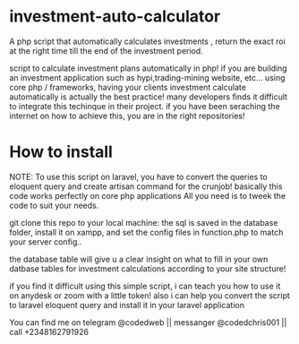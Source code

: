 # investment-auto-calculator
A php script that automatically calculates investments , return the exact roi at the right time till the end of the investment period. 



  script to calculate investment plans automatically in php!
 if you are building an investment application such as hypi,trading-mining website, etc... using core php / frameworks, having your clients investment calculate  automatically is actually the best practice! many developers finds it difficult to integrate this techinque in their project. if you have been seraching the             internet on how to achieve this, you are in the right repositories!
       
   <h1> How to install</h1>
  NOTE: To use this script on laravel, you have to convert the queries to eloquent query and create artisan command for the crunjob! 
  basically this code works perfectly on core php applications All you need is to tweek the code to suit your needs. 
  
  git clone this repo to your local machine:
  the sql is saved in the database folder,
  install it on xampp, and set the config files in function.php to match your server config..
 
  the database table will give u a clear insight on what to fill in your own datbase tables for investment
  calculations according to your site structure!
 
  if you find it difficult using this simple script,
  i can teach you how to use it on anydesk or zoom with a little token!
  also i can  help you convert the script to laravel eloquent query and
  install it in your laravel application
 
  You can find me on telegram @codedweb  || messanger @codedchris001 || call +2348162791926
